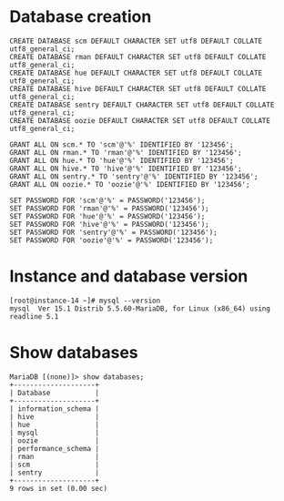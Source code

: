 # Database creation

	CREATE DATABASE scm DEFAULT CHARACTER SET utf8 DEFAULT COLLATE utf8_general_ci;
	CREATE DATABASE rman DEFAULT CHARACTER SET utf8 DEFAULT COLLATE utf8_general_ci;
	CREATE DATABASE hue DEFAULT CHARACTER SET utf8 DEFAULT COLLATE utf8_general_ci;
	CREATE DATABASE hive DEFAULT CHARACTER SET utf8 DEFAULT COLLATE utf8_general_ci;
	CREATE DATABASE sentry DEFAULT CHARACTER SET utf8 DEFAULT COLLATE utf8_general_ci;
	CREATE DATABASE oozie DEFAULT CHARACTER SET utf8 DEFAULT COLLATE utf8_general_ci;

	GRANT ALL ON scm.* TO 'scm'@'%' IDENTIFIED BY '123456';
	GRANT ALL ON rman.* TO 'rman'@'%' IDENTIFIED BY '123456';
	GRANT ALL ON hue.* TO 'hue'@'%' IDENTIFIED BY '123456';
	GRANT ALL ON hive.* TO 'hive'@'%' IDENTIFIED BY '123456';
	GRANT ALL ON sentry.* TO 'sentry'@'%' IDENTIFIED BY '123456';
	GRANT ALL ON oozie.* TO 'oozie'@'%' IDENTIFIED BY '123456';

	SET PASSWORD FOR 'scm'@'%' = PASSWORD('123456');
	SET PASSWORD FOR 'rman'@'%' = PASSWORD('123456');
	SET PASSWORD FOR 'hue'@'%' = PASSWORD('123456');
	SET PASSWORD FOR 'hive'@'%' = PASSWORD('123456');
	SET PASSWORD FOR 'sentry'@'%' = PASSWORD('123456');
	SET PASSWORD FOR 'oozie'@'%' = PASSWORD('123456');

	
# Instance and database version 

	[root@instance-14 ~]# mysql --version
	mysql  Ver 15.1 Distrib 5.5.60-MariaDB, for Linux (x86_64) using readline 5.1

# Show databases


	MariaDB [(none)]> show databases;
	+--------------------+
	| Database           |
	+--------------------+
	| information_schema |
	| hive               |
	| hue                |
	| mysql              |
	| oozie              |
	| performance_schema |
	| rman               |
	| scm                |
	| sentry             |
	+--------------------+
	9 rows in set (0.00 sec)
